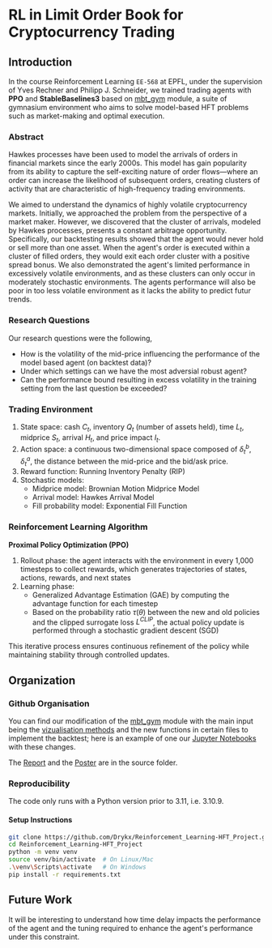 # RL in Limit Order Book for Cryptocurrency Trading

## Introduction

In the course Reinforcement Learning `EE-568` at EPFL, under the supervision of Yves Rechner and Philipp J. Schneider, we trained trading agents with **PPO** and **StableBaselines3** based on [mbt_gym](https://github.com/JJJerome/mbt_gym) module, a suite of gymnasium environment who aims to solve model-based HFT problems such as market-making and optimal execution.

### Abstract 

Hawkes processes have been used to model the arrivals of orders in financial markets since the early 2000s. This model has gain popularity from its ability to capture the self-exciting nature of order flows—where an order can increase the likelihood of subsequent orders, creating clusters of activity that are characteristic of high-frequency trading environments.

We aimed to understand the dynamics of highly volatile cryptocurrency markets. Initially, we approached the problem from the perspective of a market maker. However, we discovered that the cluster of arrivals, modeled by Hawkes processes, presents a constant arbitrage opportunity. 
Specifically, our backtesting results showed that the agent would never hold or sell more than one asset. When the agent's order is executed within a cluster of filled orders, they would exit each order cluster with a positive spread bonus. 
We also demonstrated the agent's limited performance in excessively volatile environments, and as these clusters can only occur in moderately stochastic environments. The agents performance will also be poor in too less volatile environment as it lacks the ability to predict futur trends.

### Research Questions

Our research questions were the following,

-   How is the volatility of the mid-price influencing the performance of the model based agent (on backtest data)? 
-   Under which settings can we have the most adversial robust agent?
-   Can the performance bound resulting in excess volatility in the training setting from the last question be exceeded?

### Trading Environment
1. State space: cash $C_t$, inventory $Q_t$ (number of assets held), time $L_t$, midprice $S_t$, arrival $H_t$, and price impact $I_t$.
2. Action space: a continuous two-dimensional space composed of $\delta^b_t,\delta^a_t$, the distance between the mid-price and the bid/ask price.
3. Reward function: Running Inventory Penalty (RIP)  
4. Stochastic models:
   - Midprice model: Brownian Motion Midprice Model
   - Arrival model: Hawkes Arrival Model
   - Fill probability model: Exponential Fill Function

### Reinforcement Learning Algorithm 

**Proximal Policy Optimization (PPO)**  
1) Rollout phase: the agent interacts with the environment in every 1,000 timesteps to collect rewards, which generates trajectories of states, actions, rewards, and next states
2) Learning phase:
   - Generalized Advantage Estimation (GAE) by computing the advantage function for each timestep
   - Based on the probability ratio $\tau(\theta)$ between the new and old policies and the clipped surrogate loss $L^{CLIP}$, the actual policy update is performed
through a stochastic gradient descent (SGD)

This iterative process ensures continuous refinement of the policy while maintaining stability through controlled updates. 

## Organization

### Github Organisation

You can find our modification of the [mbt_gym](mbt_gym) module with the main input being the [vizualisation methods](mbt_gym/gym/helpers/helper2.py) and the new functions in certain files to implement the backtest; here is an example of one our [Jupyter Notebooks](CleanExample.ipynb) with these changes. 

The [Report](src/Project.pdf) and the [Poster](src/Poster.pdf) are in the source folder. 

### Reproducibility 

The code only runs with a Python version prior to 3.11, i.e. 3.10.9. 

#### Setup Instructions

   ```sh
   git clone https://github.com/Drykx/Reinforcement_Learning-HFT_Project.git
   cd Reinforcement_Learning-HFT_Project
   python -m venv venv
   source venv/bin/activate  # On Linux/Mac
   .\venv\Scripts\activate   # On Windows
   pip install -r requirements.txt
   ```

## Future Work

It will be interesting to understand how time delay impacts the performance of the agent and the tuning required to enhance the agent's performance under this constraint.
